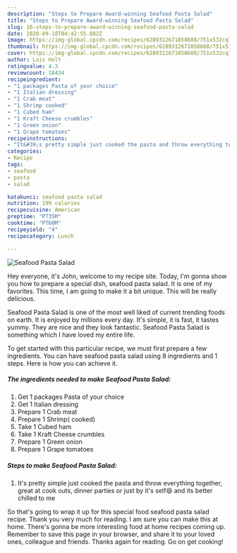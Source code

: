 ```yaml
---
description: "Steps to Prepare Award-winning Seafood Pasta Salad"
title: "Steps to Prepare Award-winning Seafood Pasta Salad"
slug: 16-steps-to-prepare-award-winning-seafood-pasta-salad
date: 2020-09-18T04:42:55.882Z
image: https://img-global.cpcdn.com/recipes/6289312671858688/751x532cq70/seafood-pasta-salad-recipe-main-photo.jpg
thumbnail: https://img-global.cpcdn.com/recipes/6289312671858688/751x532cq70/seafood-pasta-salad-recipe-main-photo.jpg
cover: https://img-global.cpcdn.com/recipes/6289312671858688/751x532cq70/seafood-pasta-salad-recipe-main-photo.jpg
author: Lois Holt
ratingvalue: 4.3
reviewcount: 18434
recipeingredient:
- "1 packages Pasta of your choice"
- "1 Italian dressing"
- "1 Crab meat"
- "1 Shrimp cooked"
- "1 Cubed ham"
- "1 Kraft Cheese crumbles"
- "1 Green onion"
- "1 Grape tomatoes"
recipeinstructions:
- "It&#39;s pretty simple just cooked the pasta and throw everything together, great at cook outs, dinner parties or just by it&#39;s self😄 and its better chilled to me"
categories:
- Recipe
tags:
- seafood
- pasta
- salad

katakunci: seafood pasta salad 
nutrition: 199 calories
recipecuisine: American
preptime: "PT35M"
cooktime: "PT60M"
recipeyield: "4"
recipecategory: Lunch

---
```



![Seafood Pasta Salad](https://img-global.cpcdn.com/recipes/6289312671858688/751x532cq70/seafood-pasta-salad-recipe-main-photo.jpg)

Hey everyone, it's John, welcome to my recipe site. Today, I'm gonna show you how to prepare a special dish, seafood pasta salad. It is one of my favorites. This time, I am going to make it a bit unique. This will be really delicious.

Seafood Pasta Salad is one of the most well liked of current trending foods on earth. It is enjoyed by millions every day. It's simple, it is fast, it tastes yummy. They are nice and they look fantastic. Seafood Pasta Salad is something which I have loved my entire life.




To get started with this particular recipe, we must first prepare a few ingredients. You can have seafood pasta salad using 8 ingredients and 1 steps. Here is how you can achieve it.

<!--inarticleads1-->

##### The ingredients needed to make Seafood Pasta Salad:

1. Get 1 packages Pasta of your choice
1. Get 1 Italian dressing
1. Prepare 1 Crab meat
1. Prepare 1 Shrimp( cooked)
1. Take 1 Cubed ham
1. Take 1 Kraft Cheese crumbles
1. Prepare 1 Green onion
1. Prepare 1 Grape tomatoes




<!--inarticleads2-->

##### Steps to make Seafood Pasta Salad:

1. It&#39;s pretty simple just cooked the pasta and throw everything together, great at cook outs, dinner parties or just by it&#39;s self😄 and its better chilled to me




So that's going to wrap it up for this special food seafood pasta salad recipe. Thank you very much for reading. I am sure you can make this at home. There's gonna be more interesting food at home recipes coming up. Remember to save this page in your browser, and share it to your loved ones, colleague and friends. Thanks again for reading. Go on get cooking!
